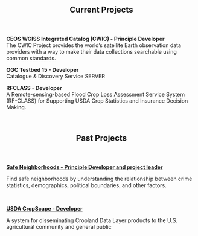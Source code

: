 <header class="entry-header">
<h2 class="entry-title">Current Projects</h2>
</header>

<p><strong>CEOS WGISS Integrated Catalog (CWIC) - Principle Developer</strong></a><br />The CWIC Project provides the world’s satellite Earth observation data providers with a way to make their data collections searchable using common standards. </p>

<p><strong>OGC Testbed 15 - Developer</strong></a><br />Catalogue & Discovery Service SERVER</p>

<p><strong>RFCLASS - Developer</strong> </a><br />A Remote-sensing-based Flood Crop Loss Assessment Service System (RF-CLASS) for Supporting USDA Crop Statistics and Insurance Decision Making.</p>


&nbsp;
&nbsp;

<header class="entry-header">
<h2 class="entry-title">Past Projects</h2>
</header>
<div class="entry-content">


<p><a href="https://store.hexagongeospatial.com/apps/138892" target="_blank"><strong>Safe Neighborhoods - Principle Developer and project leader</strong></a></p><p>Find safe neighborhoods by understanding the relationship between crime statistics, demographics, political boundaries, and other factors.</p>
&nbsp;
  
<p><a href="https://nassgeodata.gmu.edu/CropScape/" target="_blank"><strong>USDA CropScape - Developer</strong></a></p><p>A system for disseminating Cropland Data Layer products to the U.S. agricultural community and general public</p>
